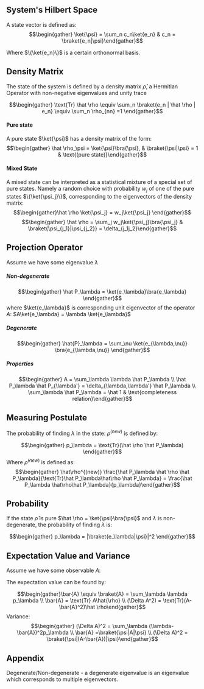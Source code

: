 ## System's Hilbert Space
A state vector is defined as: 
$$\begin{gather} \ket{\psi} = \sum_n c_n\ket{e_n} & c_n = \braket{e_n|\psi}\end{gather}$$

Where $\{\ket{e_n}\}$ is a certain orthonormal basis.

## Density Matrix
The state of the system is defined by a density matrix $\hat \rho$, a Hermitian Operator with non-negative eigenvalues and unity trace

$$\begin{gather} \text{Tr} \hat \rho \equiv \sum_n \braket{e_n | \hat \rho | e_n} \equiv \sum_n \rho_{nn} =1 \end{gather}$$
#### Pure state
A pure state $\ket{\psi}$ has a density matrix of the form:
$$\begin{gather} \hat \rho_\psi = \ket{\psi}\bra{\psi}, & \braket{\psi|\psi} = 1 & \text{(pure state)}\end{gather}$$

#### Mixed State
A mixed state can be interpreted as a statistical mixture of a special set of pure states. Namely a random choice with probability $w_j$ of one of the pure states $\{\ket{\psi_j}\}$, corresponding  to the eigenvectors of the density matrix: 
$$\begin{gather}\hat \rho \ket{\psi_j} = w_j\ket{\psi_j} \end{gather}$$
$$\begin{gather} \hat \rho = \sum_j w_j\ket{\psi_j}\bra{\psi_j} & \braket{\psi_{j_1}|\psi_{j_2}} = \delta_{j_1j_2}\end{gather}$$
## Projection Operator
Assume we have some eigenvalue $\lambda$

##### Non-degenerate
$$\begin{gather} \hat P_\lambda = \ket{e_\lambda}\bra{e_\lambda} \end{gather}$$
where $\ket{e_\lambda}$ is corresponding unit eigenvector of the operator $A$: $A\ket{e_\lambda} = \lambda \ket{e_\lambda}$ 

##### Degenerate 

$$\begin{gather} \hat{P}_\lambda = \sum_\nu \ket{e_{\lambda,\nu}} \bra{e_{\lambda,\nu}} \end{gather}$$

##### Properties
$$\begin{gather} A = \sum_\lambda \lambda \hat P_\lambda \\ \hat P_\lambda \hat P_{\lambda'} = \delta_{\lambda,\lambda'} \hat P_\lambda \\ \sum_\lambda \hat P_\lambda = \hat 1 & \text{completeness relation}\end{gather}$$

## Measuring Postulate
The probability of finding $\lambda$ in the state: $\rho^{(new)}$ is defined by: 

$$\begin{gather} p_\lambda = \text{Tr}(\hat \rho \hat P_\lambda) \end{gather}$$
Where $\hat \rho^{(new)}$ is defined as:
$$\begin{gather} \hat\rho^{(new)} \frac{\hat P_\lambda \hat \rho \hat P_\lambda}{\text{Tr}\hat P_\lambda\hat\rho \hat P_\lambda} 
 = \frac{\hat P_\lambda \hat\rho\hat P_\lambda}{p_\lambda}\end{gather}$$
 ## Probability
 If the state $\hat \rho$ is pure $\hat \rho = \ket{\psi}\bra{\psi}$ and $\lambda$ is non-degenerate, the probability of finding $\lambda$ is: 

 $$\begin{gather} p_\lambda = |\braket{e_\lambda|\psi}|^2 \end{gather}$$

## Expectation Value and Variance
Assume we have some observable $A$:

The expectation value can be found by: 

$$\begin{gather}\bar{A} \equiv \braket{A} = \sum_\lambda \lambda p_\lambda \\ \bar{A} = \text{Tr} A\hat{\rho} \\ (\Delta A^2) = \text{Tr}(A-\bar{A}^2)\hat \rho\end{gather}$$
Variance: 
$$\begin{gather} (\Delta A)^2 = \sum_\lambda (\lambda-\bar{A})^2p_\lambda \\ \bar{A} =\braket{\psi|A|\psi} \\ (\Delta A)^2 = \braket{\psi|(A-\bar{A})|\psi}\end{gather}$$
 ## Appendix 
 Degenerate/Non-degenerate - a degenerate eigenvalue is an eigenvalue which corresponds to multiple eigenvectors. 